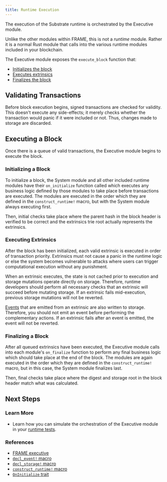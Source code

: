 ```yaml
---
title: Runtime Execution
---
```


The execution of the Substrate runtime is orchestrated by the Executive module.

Unlike the other modules within FRAME, this is not a _runtime_ module. Rather it is a normal Rust module
that calls into the various runtime modules included in your blockchain.

The Executive module exposes the `execute_block` function that:

- [Initializes the block](#initializing-a-block)
- [Executes extrinsics](#executing-extrinsics)
- [Finalizes the block](#finalizing-a-block)

## Validating Transactions

Before block execution begins, signed transactions are checked for validity. This doesn't execute any
side-effects; it merely checks whether the transaction would panic if it were included or not. Thus,
changes made to storage are discarded.

## Executing a Block

Once there is a queue of valid transactions, the Executive module begins to execute the block.

### Initializing a Block

To initialize a block, the System module and all other included runtime modules have their
`on_initialize` function called which executes any business logic defined by those modules to take
place before transactions are executed. The modules are executed in the order which they are defined
in the `construct_runtime!` macro, but with the System module always executing first.

Then, initial checks take place where the parent hash in the block header is verified to be correct
and the extrinsics trie root actually represents the extrinsics.

### Executing Extrinsics

After the block has been initialized, each valid extrinsic is executed in order of transaction
priority. Extrinsics must not cause a panic in the runtime logic or else the system becomes
vulnerable to attacks where users can trigger computational execution without any punishment.

When an extrinsic executes, the state is not cached prior to execution and storage mutations operate
directly on storage. Therefore, runtime developers should perform all necessary checks that an
extrinsic will succeed before mutating storage. If an extrinsic fails mid-execution, previous
storage mutations will not be reverted.

[Events](events) that are emitted from an extrinsic are also written to storage. Therefore, you
should not emit an event before performing the complementary actions. If an extrinsic fails after an
event is emitted, the event will not be reverted.

### Finalizing a Block

After all queued extrinsics have been executed, the Executive module calls into each module's
`on_finalize` function to perform any final business logic which should take place at the end of the
block. The modules are again executed in the order which they are defined in the
`construct_runtime!` macro, but in this case, the System module finalizes last.

Then, final checks take place where the digest and storage root in the block header match what was
calculated.

## Next Steps

### Learn More

- Learn how you can simulate the orchestration of the Executive module in your
  [runtime tests](tests).

### References

- [FRAME executive](https://substrate.dev/rustdocs/v3.0.0/frame_executive/index.html)
- [`decl_event!` macro](https://substrate.dev/rustdocs/v3.0.0/frame_support/macro.decl_event.html)
- [`decl_storage!` macro](https://substrate.dev/rustdocs/v3.0.0/frame_support/macro.decl_storage.html)
- [`construct_runtime!` macro](https://substrate.dev/rustdocs/v3.0.0/frame_support/macro.construct_runtime.html)
- [`OnInitialize` trait](https://substrate.dev/rustdocs/v3.0.0/frame_support/traits/trait.OnInitialize.html)
